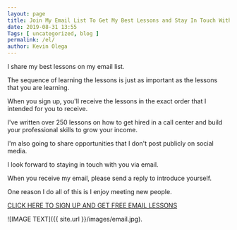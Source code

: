 ```yaml
--- 
layout: page 
title: Join My Email List To Get My Best Lessons and Stay In Touch With Me
date: 2019-08-31 13:55
Tags: [ uncategorized, blog ]
permalink: /el/ 
author: Kevin Olega 
--- 
```

I share my best lessons on my email list.

The sequence of learning the lessons is just as important as the lessons that you are learning.

When you sign up, you'll receive the lessons in the exact order that I intended for you to receive.

I've written over 250 lessons on how to get hired in a call center and build your professional skills to grow your income.

I'm also going to share opportunities that I don't post publicly on social media.

I look forward to staying in touch with you via email.

When you receive my email, please send a reply to introduce yourself.

One reason I do all of this is I enjoy meeting new people.

[CLICK HERE TO SIGN UP AND GET FREE EMAIL LESSONS](https://eepurl.com/riFT1)

![IMAGE TEXT]({{ site.url }}/images/email.jpg).